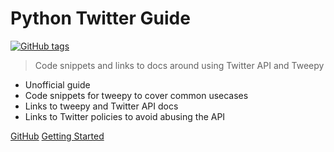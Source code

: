 # Python Twitter Guide

[![GitHub tags](https://img.shields.io/github/tag/MichaelCurrin/python-twitter-guide.svg)](https://GitHub.com/MichaelCurrin/python-twitter-guide/tags/)

> Code snippets and links to docs around using Twitter API and Tweepy

- Unofficial guide
- Code snippets for tweepy to cover common usecases
- Links to tweepy and Twitter API docs
- Links to Twitter policies to avoid abusing the API

[GitHub](https://github.com/MichaelCurrin/python-twitter-guide/)
[Getting Started](#python-twitter-guide-homepage)
